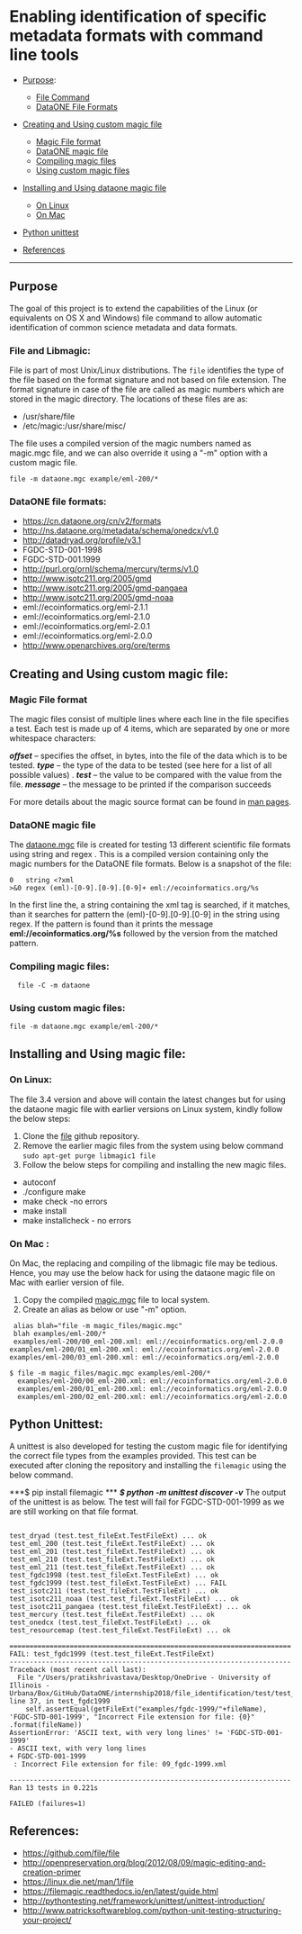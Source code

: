 # Enabling identification of specific metadata formats with command line tools

* [Purpose](#purpose):
  * [File Command](#File-and-Libmagic)
  * [DataONE File Formats](#dataone-file-formats)

* [Creating and Using custom magic file](Creating-and-Using-custom-magic-file)
  * [Magic File format](#magic-file-format)
  * [DataONE magic file](#dataone-magic-file)
  * [Compiling magic files](#compiling-magic-files)
  * [Using custom magic files](#using-custom-magic-files)

* [Installing and Using dataone magic file](#Installing-and-Using-dataone-magic-file:)
  * [On Linux](#linux)
  * [On Mac](#Mac)
* [Python unittest](#python-unittest)
* [References](#References)


------------------


## Purpose
  The goal of this project is to extend the capabilities of the Linux (or equivalents on OS X and Windows) file command to allow automatic identification of common science metadata and data formats.

  ### File and Libmagic:
  File is part of most Unix/Linux distributions. The `file` identifies the type of the file based on the format signature and not based on file extension. The format signature in case of the file are called as magic numbers which are stored in the magic directory.
  The locations of these files are as:

  * /usr/share/file
  * /etc/magic:/usr/share/misc/


The file uses a compiled version of the magic numbers named as magic.mgc file, and we can also override it using a "-m" option with a custom magic file.
``` shell
file -m dataone.mgc example/eml-200/*
```
  ### DataONE file formats:  
  * https://cn.dataone.org/cn/v2/formats
  * http://ns.dataone.org/metadata/schema/onedcx/v1.0
  * http://datadryad.org/profile/v3.1
  * FGDC-STD-001-1998
  * FGDC-STD-001.1999
  * http://purl.org/ornl/schema/mercury/terms/v1.0
  * http://www.isotc211.org/2005/gmd
  * http://www.isotc211.org/2005/gmd-pangaea
  * http://www.isotc211.org/2005/gmd-noaa
  * eml://ecoinformatics.org/eml-2.1.1
  * eml://ecoinformatics.org/eml-2.1.0
  * eml://ecoinformatics.org/eml-2.0.1
  * eml://ecoinformatics.org/eml-2.0.0
  * http://www.openarchives.org/ore/terms

## Creating and Using custom magic file:

### Magic File format
The magic files consist of multiple lines where each line in the file specifies a test. Each test is made up of 4 items, which are separated by one or more whitespace characters:

  ***offset*** – specifies the offset, in bytes, into the file of the data which is to be tested.
  ***type*** – the type of the data to be tested (see here for a list of all possible values) .
  ***test*** – the value to be compared with the value from the file.
  ***message*** – the message to be printed if the comparison succeeds

  For more details about the  magic source format can be found in [man pages](http://manpages.ubuntu.com/manpages/precise/en/man5/magic.5.html).

### DataONE magic file

The [dataone.mgc](https://github.com/DataONEorg/file_identification/blob/master/magic_files/dataONE) file is created for testing 13 different scientific file formats using string and regex . This is a compiled version containing only the magic numbers for the DataONE file formats. Below is a snapshot of the file:

```
0	string <?xml
>&0	regex (eml)-[0-9].[0-9].[0-9]+ eml://ecoinformatics.org/%s
```

In the first line the, a string containing the xml tag is searched, if it matches, than it searches for pattern the (eml)-[0-9].[0-9].[0-9] in the string using regex. If the pattern is found than it prints the message **eml://ecoinformatics.org/%s** followed by the version from the matched pattern.

### Compiling magic files:

```
  file -C -m dataone
```
### Using custom magic files:

```
file -m dataone.mgc example/eml-200/*
```

## Installing and Using magic file:

### On Linux:
The file 3.4 version and above will contain the latest changes but for using the dataone magic file with earlier versions on Linux system, kindly follow the below steps:

1. Clone the [file](https://github.com/file/file) github repository.
2. Remove the earlier magic files from the system using below command
  `sudo apt-get purge libmagic1 file`
3. Follow the below steps for compiling and installing the new magic files.
  * autoconf
  * ./configure make
  * make check -no errors
  * make install
  * make installcheck - no errors

### On Mac :

On Mac, the replacing and compiling of the libmagic file may be tedious. Hence, you may use the below hack for using the dataone magic file on Mac with earlier version of file.
1. Copy the compiled [magic.mgc](https://github.com/DataONEorg/file_identification/blob/master/magic_files/magic.mgc) file to local system.
2. Create an alias as below or use "-m" option.
  ```
   alias blah="file -m magic_files/magic.mgc"
   blah examples/eml-200/*
   examples/eml-200/00_eml-200.xml: eml://ecoinformatics.org/eml-2.0.0
  examples/eml-200/01_eml-200.xml: eml://ecoinformatics.org/eml-2.0.0
  examples/eml-200/03_eml-200.xml: eml://ecoinformatics.org/eml-2.0.0
  ```

  ```
  $ file -m magic_files/magic.mgc examples/eml-200/*
    examples/eml-200/00_eml-200.xml: eml://ecoinformatics.org/eml-2.0.0
    examples/eml-200/01_eml-200.xml: eml://ecoinformatics.org/eml-2.0.0
    examples/eml-200/02_eml-200.xml: eml://ecoinformatics.org/eml-2.0.0
  ```

## Python Unittest:
A unittest is also developed for testing the custom magic file for identifying the correct file types from the examples provided.
This test can be executed after cloning the repository and installing the `filemagic` using the below command.

***$ pip install filemagic ***
***$ python -m unittest discover -v***
The output of the unittest is as below. The test will fail for FGDC-STD-001-1999 as we are still working on that file format.
```

test_dryad (test.test_fileExt.TestFileExt) ... ok
test_eml_200 (test.test_fileExt.TestFileExt) ... ok
test_eml_201 (test.test_fileExt.TestFileExt) ... ok
test_eml_210 (test.test_fileExt.TestFileExt) ... ok
test_eml_211 (test.test_fileExt.TestFileExt) ... ok
test_fgdc1998 (test.test_fileExt.TestFileExt) ... ok
test_fgdc1999 (test.test_fileExt.TestFileExt) ... FAIL
test_isotc211 (test.test_fileExt.TestFileExt) ... ok
test_isotc211_noaa (test.test_fileExt.TestFileExt) ... ok
test_isotc211_pangaea (test.test_fileExt.TestFileExt) ... ok
test_mercury (test.test_fileExt.TestFileExt) ... ok
test_onedcx (test.test_fileExt.TestFileExt) ... ok
test_resourcemap (test.test_fileExt.TestFileExt) ... ok

======================================================================
FAIL: test_fgdc1999 (test.test_fileExt.TestFileExt)
----------------------------------------------------------------------
Traceback (most recent call last):
  File "/Users/pratikshrivastava/Desktop/OneDrive - University of Illinois - Urbana/Box/GitHub/DataONE/internship2018/file_identification/test/test_fileExt.py", line 37, in test_fgdc1999
    self.assertEqual(getFileExt("examples/fgdc-1999/"+fileName), 'FGDC-STD-001-1999', "Incorrect File extension for file: {0}" .format(fileName))
AssertionError: 'ASCII text, with very long lines' != 'FGDC-STD-001-1999'
- ASCII text, with very long lines
+ FGDC-STD-001-1999
 : Incorrect File extension for file: 09_fgdc-1999.xml

----------------------------------------------------------------------
Ran 13 tests in 0.221s

FAILED (failures=1)
```


## References:
  * https://github.com/file/file
  * http://openpreservation.org/blog/2012/08/09/magic-editing-and-creation-primer
  * https://linux.die.net/man/1/file
  * https://filemagic.readthedocs.io/en/latest/guide.html
  * http://pythontesting.net/framework/unittest/unittest-introduction/
  * http://www.patricksoftwareblog.com/python-unit-testing-structuring-your-project/
